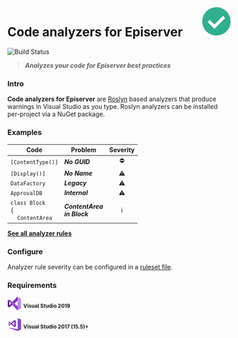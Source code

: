 <img src="docs/icon/icon64.png" align="right" />

# Code analyzers for Episerver
![Build Status](https://dev.azure.com/madsstorm/CodeAnalyzers.Episerver/_apis/build/status/CodeAnalyzers.Episerver?branchName=master)
<!---
[![Nuget](https://img.shields.io/badge/nuget-v1.0-blue)][nuget]
--->

> **_Analyzes your code for Episerver best practices_**

### Intro
**Code analyzers for Episerver** are [Roslyn](https://docs.microsoft.com/visualstudio/extensibility/getting-started-with-roslyn-analyzers) based analyzers that produce warnings in Visual Studio as you type. Roslyn analyzers can be installed per-project via a NuGet package.

### Examples
| Code | Problem | Severity |
|-----|---------|:-------:|
| `[ContentType()]` | **_No GUID_** | :no_entry: |
| `[Display()]` | **_No Name_** | :warning: |
| `DataFactory` | **_Legacy_** | :warning: |
| `ApprovalDB` | **_Internal_** | :warning: |
| `class Block`<br>`{`<br>&nbsp;&nbsp;&nbsp;&nbsp;`ContentArea` | **_ContentArea<br>in Block_** | :information_source: |

[**See all analyzer rules**](/docs/rules/rules.md)

<!---
### Install
`Install-Package CodeAnalyzers.Episerver`

_Available at [nuget.episerver.com][nuget]_
--->

### Configure
Analyzer rule severity can be configured in a [ruleset file](https://docs.microsoft.com/visualstudio/code-quality/using-rule-sets-to-group-code-analysis-rules).

### Requirements
[![vs2019](docs/icon/vs2019.png)](#.#) <sup>**Visual Studio 2019**</sup>

[![vs2017](docs/icon/vs2017.png)](#.#) <sup>**Visual Studio 2017 (15.5)+**</sup>

[nuget]: https://nuget.episerver.com/package/?id=CodeAnalyzers.Episerver
